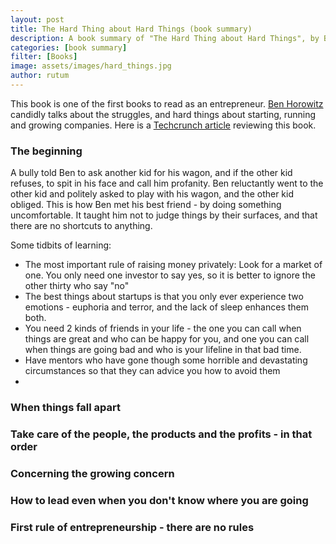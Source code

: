 ```yaml
---
layout: post
title: The Hard Thing about Hard Things (book summary)
description: A book summary of "The Hard Thing about Hard Things", by Ben Horowitz
categories: [book summary]
filter: [Books]
image: assets/images/hard_things.jpg
author: rutum
---
```


This book is one of the first books to read as an entrepreneur. [Ben Horowitz](https://en.wikipedia.org/wiki/Ben_Horowitz) candidly talks about the struggles, and hard things about starting, running and growing companies. Here is a [Techcrunch article](https://techcrunch.com/2014/03/03/the-hard-thing-about-hard-things-ben-horowitzs-honest-and-real-take-on-entrepreneurship/) reviewing this book.

### The beginning

A bully told Ben to ask another kid for his wagon, and if the other kid refuses, to spit in his face and call him profanity. Ben reluctantly went to the other kid and politely asked to play with his wagon, and the other kid obliged. This is how Ben met his best friend - by doing something uncomfortable. It taught him not to judge things by their surfaces, and that there are no shortcuts to anything. 

Some tidbits of learning: 
- The most important rule of raising money privately: Look for a market of one. You only need one investor to say yes, so it is better to ignore the other thirty who say "no"
- The best things about startups is that you only ever experience two emotions - euphoria and terror, and the lack of sleep enhances them both. 
- You need 2 kinds of friends in your life - the one you can call when things are great and who can be happy for you, and one you can call when things are going bad and who is your lifeline in that bad time. 
- Have mentors who have gone though some horrible and devastating circumstances so that they can advice you how to avoid them
- 

### When things fall apart

### Take care of the people, the products and the profits - in that order

### Concerning the growing concern

### How to lead even when you don't know where you are going

### First rule of entrepreneurship - there are no rules
